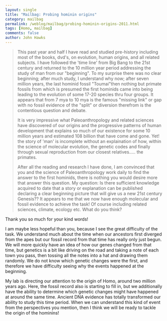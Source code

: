 ```yaml
---
layout: single 
title: "Mailbag: Probing hominin origins" 
category: mailbag
permalink: /weblog/mailbag/probing-hominin-origins-2011.html
tags: [Homo, mailbag] 
comments: false 
author: John Hawks 
---
```


<blockquote>
This past year and half I have read and studied pre-history including most of the books, dvd's, on evolution, human origins, and all related subjects. I have followed the 'time line' from Big Bang to the 21st century and returned to the 10 million year period addressing the study of man from our "beginning".  To my surprise there was no clear beginning; after much study, I understand why now; after seven million years, the last hominid fossil "Toumai"then nothing but primate fossils from which
is presumed the first hominids came into being leading to the evolution of some 17-20 species thru four groups.  It appears
that from 7 mya to 10 mya is the famous "missing link" or gap with no fossil evidence of the "split" or diversion therefrom is
the contentious question and debate.

It is very impressive what Paleoanthropology and related sciences have discovered of our origins and the progressive
patterns of human development that explains so much of our existence for some 10 million years and estimated 108
billion that have come and gone.  Yet!  the story of 'man' is incomplete without an explaination of how, within the science of
molecular evolution, the genetic codes and finally through sexual reproduction from our closest  relatives..... the primates.

After all the reading and research I have done, I am convinced that you and the science of Paleoanthropology work daily
to find the answer to the first hominids, there is nothing you would desire more that answer this question.  My question:
Is there sufficient knowledge acquired to date that a story or explanation can be published declaring a clear beginning
picture that will give us a new 21st century Genesis??  It appears to me that we now have enough molecular and fossil
evidence to achieve the task!  Of course including related sciences, climate, ecology etc.  What do you think?</blockquote>

Thank you so much for your kind words!

I am maybe less hopeful than you, because I see the great difficulty of the task. We understand much about the time when our ancestors first diverged from the apes but our fossil record from that time has really only just begun. We will more quickly have an idea of how our genes changed from that time, but genetics is a bit like driving on the road and taking a note of each town you pass, then tossing all the notes into a hat and drawing them randomly. We do not know which genetic changes were the first, and therefore we have difficulty seeing why the events happened at the beginning. 

My lab is directing our attention to the origin of Homo, around two million years ago. Here, the fossil record also is starting to fill in, but we additionally have the ability to determine which genetic changes might have happened at around the same time. Ancient DNA evidence has totally transformed our ability to study this time period. When we can understand this kind of event from the perspectives you mention, then I think we will be ready to tackle the origin of the hominins!





